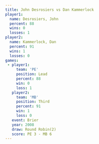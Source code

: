 ```yaml
---
title: John Desrosiers vs Dan Kammerlock
player1:                
  name: Desrosiers, John
  percent: 88           
  wins: 0               
  losses: 1             
player2:                
  name: Kammerlock, Dan 
  percent: 91           
  wins: 1               
  losses: 0             
games:
 - player1:        
     team: 'PE'    
     position: Lead
     percent: 88   
     win: 0        
     loss: 1       
   player2:         
     team: 'MB'     
     position: Third
     percent: 91    
     win: 1         
     loss: 0        
   event: Brier        
   year: 2008          
   draw: Round Robin(2)
   score: PE 3 - MB 6  
---
```

